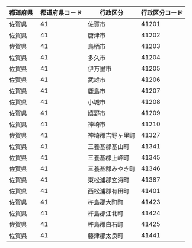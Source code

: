 |  都道府県  | 都道府県コード | 行政区分 | 行政区分コード |
|-----------|--------------|--------- |--------------|
| 佐賀県 | 41 | 佐賀市 | 41201 |
| 佐賀県 | 41 | 唐津市 | 41202 |
| 佐賀県 | 41 | 鳥栖市 | 41203 |
| 佐賀県 | 41 | 多久市 | 41204 |
| 佐賀県 | 41 | 伊万里市 | 41205 |
| 佐賀県 | 41 | 武雄市 | 41206 |
| 佐賀県 | 41 | 鹿島市 | 41207 |
| 佐賀県 | 41 | 小城市 | 41208 |
| 佐賀県 | 41 | 嬉野市 | 41209 |
| 佐賀県 | 41 | 神埼市 | 41210 |
| 佐賀県 | 41 | 神埼郡吉野ヶ里町 | 41327 |
| 佐賀県 | 41 | 三養基郡基山町 | 41341 |
| 佐賀県 | 41 | 三養基郡上峰町 | 41345 |
| 佐賀県 | 41 | 三養基郡みやき町 | 41346 |
| 佐賀県 | 41 | 東松浦郡玄海町 | 41387 |
| 佐賀県 | 41 | 西松浦郡有田町 | 41401 |
| 佐賀県 | 41 | 杵島郡大町町 | 41423 |
| 佐賀県 | 41 | 杵島郡江北町 | 41424 |
| 佐賀県 | 41 | 杵島郡白石町 | 41425 |
| 佐賀県 | 41 | 藤津郡太良町 | 41441 |
